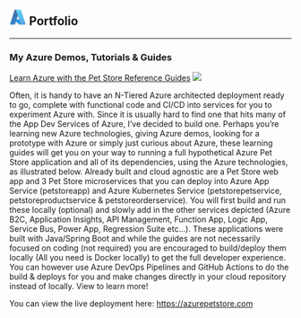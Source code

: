 ## <img style="width:6%;opacity:80%;" src="azure.svg"> Portfolio

---

### My Azure Demos, Tutorials & Guides

[Learn Azure with the Pet Store Reference Guides](/azure-cloud/petstore)
<a href="https://github.com/chtrembl/azure-cloud/raw/main/petstore/petstore_architecture.png?raw=true" target="_blank"><img src="https://github.com/chtrembl/azure-cloud/raw/main/petstore/petstore_architecture.png?raw=true"/></a>

<p/>
  
Often, it is handy to have an N-Tiered Azure architected deployment ready to go, complete with functional code and CI/CD into services for you to experiment Azure with. Since it is usually hard to find one that hits many of the App Dev Services of Azure, I’ve decided to build one. Perhaps you’re learning new Azure technologies, giving Azure demos, looking for a prototype with Azure or simply just curious about Azure, these learning guides will get you on your way to running a full hypothetical Azure Pet Store application and all of its dependencies, using the Azure technologies, as illustrated below. Already built and cloud agnostic are a Pet Store web app and 3 Pet Store microservices that you can deploy into Azure App Service (petstoreapp) and Azure Kubernetes Service (petstorepetservice, petstoreproductservice & petstoreorderservice). You will first build and run these locally (optional) and slowly add in the other services depicted (Azure B2C, Application Insights, API Management, Function App, Logic App, Service Bus, Power App, Regression Suite etc…). These applications were built with Java/Spring Boot and while the guides are not necessarily focused on coding (not required) you are encouraged to build/deploy them locally (All you need is Docker locally) to get the full developer experience. You can however use Azure DevOps Pipelines and GitHub Actions to do the build & deploys for you and make changes directly in your cloud repository instead of locally. View to learn more!

<p/>

You can view the live deployment here: <a href="https://azurepetstore.com" target="_blank">https://azurepetstore.com</a>
